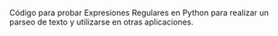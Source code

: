 Código para probar Expresiones Regulares en Python para realizar
un parseo de texto y utilizarse en otras aplicaciones.
